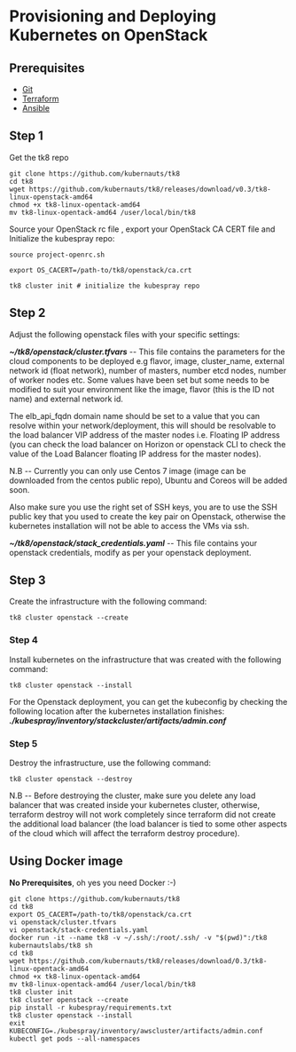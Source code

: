 # Provisioning and Deploying Kubernetes on OpenStack

## Prerequisites

* [Git](https://git-scm.com/)
* [Terraform](https://www.terraform.io/downloads.html)
* [Ansible](https://docs.ansible.com/ansible/latest/installation_guide/intro_installation.html)

## Step 1

Get the tk8 repo

```shell
git clone https://github.com/kubernauts/tk8
cd tk8
wget https://github.com/kubernauts/tk8/releases/download/v0.3/tk8-linux-openstack-amd64
chmod +x tk8-linux-opentack-amd64
mv tk8-linux-opentack-amd64 /user/local/bin/tk8
```

Source your OpenStack rc file , export your OpenStack CA CERT file and Initialize the kubespray repo:

```shell
source project-openrc.sh

export OS_CACERT=/path-to/tk8/openstack/ca.crt

tk8 cluster init # initialize the kubespray repo
```

## Step 2

Adjust the following openstack files with your specific settings:

_**~/tk8/openstack/cluster.tfvars**_ -- This file contains the parameters for the cloud components to be deployed e.g flavor, image, cluster\_name, external network id \(float network\), number of masters, number etcd nodes, number of worker nodes etc. Some values have been set but some needs to be modified to suit your environment like the image, flavor \(this is the ID not name\) and external network id.

The elb\_api\_fqdn domain name should be set to a value that you can resolve within your network/deployment, this will should be resolvable to the load balancer VIP address of the master nodes i.e. Floating IP address \(you can check the load balancer on Horizon or openstack CLI to check the value of the Load Balancer floating IP address for the master nodes\).

N.B -- Currently you can only use Centos 7 image \(image can be downloaded from the centos public repo\), Ubuntu and Coreos will be added soon.

Also make sure you use the right set of SSH keys, you are to use the SSH public key that you used to create the key pair on Openstack, otherwise the kubernetes installation will not be able to access the VMs via ssh.

_**~/tk8/openstack/stack\_credentials.yaml**_  -- This file contains your openstack credentials, modify as per your openstack deployment.

## Step 3

Create the infrastructure with the following command:

```shell
tk8 cluster openstack --create
```

### Step 4

Install kubernetes on the infrastructure that was created with the following command:

```shell
tk8 cluster openstack --install
```

For the Openstack deployment, you can get the kubeconfig by checking the following location after the kubernetes installation finishes: _**./kubespray/inventory/stackcluster/artifacts/admin.conf**_

### Step 5

Destroy the infrastructure, use the following command:

```shell
tk8 cluster openstack --destroy
```

N.B -- Before destroying the cluster, make sure you delete any load balancer that was created inside your kubernetes cluster, otherwise, terraform destroy will not work completely since terraform did not create the additional load balancer \(the load balancer is tied to some other aspects of the cloud which will affect the terraform destroy procedure\).

## Using Docker image

**No Prerequisites**, oh yes you need Docker :-\)

```shell
git clone https://github.com/kubernauts/tk8
cd tk8
export OS_CACERT=/path-to/tk8/openstack/ca.crt
vi openstack/cluster.tfvars
vi openstack/stack-credentials.yaml
docker run -it --name tk8 -v ~/.ssh/:/root/.ssh/ -v "$(pwd)":/tk8 kubernautslabs/tk8 sh
cd tk8
wget https://github.com/kubernauts/tk8/releases/download/0.3/tk8-linux-opentack-amd64
chmod +x tk8-linux-opentack-amd64
mv tk8-linux-opentack-amd64 /user/local/bin/tk8
tk8 cluster init
tk8 cluster openstack --create
pip install -r kubespray/requirements.txt
tk8 cluster openstack --install
exit
KUBECONFIG=./kubespray/inventory/awscluster/artifacts/admin.conf kubectl get pods --all-namespaces
```



